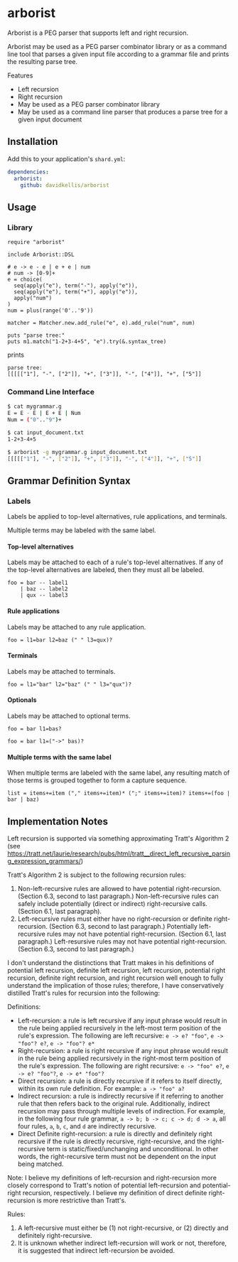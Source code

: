 # arborist

Arborist is a PEG parser that supports left and right recursion.

Arborist may be used as a PEG parser combinator library or as a command line tool that parses a given input file according to a grammar file and prints the resulting parse tree.

Features
- Left recursion
- Right recursion
- May be used as a PEG parser combinator library
- May be used as a command line parser that produces a parse tree for a given input document


## Installation

Add this to your application's `shard.yml`:

```yaml
dependencies:
  arborist:
    github: davidkellis/arborist
```


## Usage

### Library

```crystal
require "arborist"

include Arborist::DSL

# e -> e - e | e + e | num
# num -> [0-9]+
e = choice(
  seq(apply("e"), term("-"), apply("e")), 
  seq(apply("e"), term("+"), apply("e")), 
  apply("num")
)
num = plus(range('0'..'9'))

matcher = Matcher.new.add_rule("e", e).add_rule("num", num)

puts "parse tree:"
puts m1.match("1-2+3-4+5", "e").try(&.syntax_tree)
```

prints

```
parse tree:
[[[[["1"], "-", ["2"]], "+", ["3"]], "-", ["4"]], "+", ["5"]]
```

### Command Line Interface

```bash
$ cat mygrammar.g
E = E - E | E + E | Num
Num = ("0".."9")+

$ cat input_document.txt
1-2+3-4+5

$ arborist -g mygrammar.g input_document.txt
[[[[["1"], "-", ["2"]], "+", ["3"]], "-", ["4"]], "+", ["5"]]
```


## Grammar Definition Syntax

### Labels

Labels be applied to top-level alternatives, rule applications, and terminals.

Multiple terms may be labeled with the same label.

#### Top-level alternatives

Labels may be attached to each of a rule's top-level alternatives.
If any of the top-level alternatives are labeled, then they must all be labeled.

```
foo = bar -- label1
    | baz -- label2
    | qux -- label3
```

#### Rule applications

Labels may be attached to any rule application.

```
foo = l1=bar l2=baz (" " l3=qux)?
```

#### Terminals

Labels may be attached to terminals.

```
foo = l1="bar" l2="baz" (" " l3="qux")?
```

#### Optionals

Labels may be attached to optional terms.

```
foo = bar l1=bas?
```

```
foo = bar l1=("->" bas)?
```

#### Multiple terms with the same label

When multiple terms are labeled with the same label, any resulting match of those terms is grouped together to form a capture sequence.

```
list = items+=item ("," items+=item)* (";" items+=item)? items+=(foo | bar | baz)
```

## Implementation Notes

Left recursion is supported via something approximating Tratt's Algorithm 2 (see https://tratt.net/laurie/research/pubs/html/tratt__direct_left_recursive_parsing_expression_grammars/)

Tratt's Algorithm 2 is subject to the following recursion rules:
1. Non-left-recursive rules are allowed to have potential right-recursion. (Section 6.3, second to last paragraph.)
   Non-left-recursive rules can safely include potentially (direct or indirect) right-recursive calls. (Section 6.1, last paragraph).
2. Left-recursive rules must either have no right-recursion or definite right-recursion. (Section 6.3, second to last paragraph.)
   Potentially left-recursive rules may not have potential right-recursion. (Section 6.1, last paragraph.)
   Left-resursive rules may not have potential right-recursion. (Section 6.3, second to last paragraph.)

I don't understand the distinctions that Tratt makes in his definitions of potential left recursion, definite left recursion, left recursion, potential right recursion, definite right recursion, and right recursion well enough to fully understand the implication of those rules; therefore, I have conservatively distilled Tratt's rules for recursion into the following:

Definitions:
- Left-recursion: a rule is left recursive if any input phrase would result in the rule being applied recursively in the left-most term position of the rule's expression. The following are left recursive: `e -> e? "foo"`, `e -> "foo"? e?`, `e -> "foo"? e*`
- Right-recursion: a rule is right recursive if any input phrase would result in the rule being applied recursively in the right-most term
position of the rule's expression. The following are right recursive: `e -> "foo" e?`, `e -> e? "foo"?`, `e -> e* "foo"?`
- Direct recursion: a rule is directly recursive if it refers to itself directly, within its own rule definition. For example: `a -> "foo" a?`
- Indirect recursion: a rule is indirectly recursive if it referring to another rule that then refers back to the original rule. Additionally, indirect recursion may pass through multiple levels of indirection. For example, in the following four rule grammar, `a -> b; b -> c; c -> d; d -> a`, all four rules, `a`, `b`, `c`, and `d` are indirectly recursive.
- Direct Definite right-recursion: a rule is directly and definitely right recursive if the rule is directly recursive, right-recursive, and the right-recursive term is static/fixed/unchanging and unconditional. In other words, the right-recursive term must not be dependent on the input being matched.

Note: I believe my definitions of left-recursion and right-recursion more closely correspond to Tratt's notion of potential left-recursion and potential-right recursion, respectively. I believe my definition of direct definite right-recursion is more restrictive than Tratt's.

Rules:
1. A left-recursive must either be (1) not right-recursive, or (2) directly and definitely right-recursive.
2. It is unknown whether indirect left-recursion will work or not, therefore, it is suggested that indirect left-recursion be avoided.
